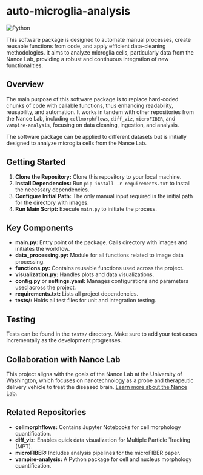 # auto-microglia-analysis
<img alt="Python" src="https://img.shields.io/badge/Python-3776AB?style=for-the-badge&logo=python&logoColor=white" />

This software package is designed to automate manual processes, create reusable functions from code, and apply efficient data-cleaning methodologies. It aims to analyze microglia cells, particularly data from the Nance Lab, providing a robust and continuous integration of new functionalities.

## Overview
The main purpose of this software package is to replace hard-coded chunks of code with callable functions, thus enhancing readability, reusability, and automation. It works in tandem with other repositories from the Nance Lab, including `cellmorphflows`, `diff_viz`, `microFIBER`, and `vampire-analysis`, focusing on data cleaning, ingestion, and analysis.

The software package can be applied to different datasets but is initially designed to analyze microglia cells from the Nance Lab.

## Getting Started
1. **Clone the Repository:** Clone this repository to your local machine.
2. **Install Dependencies:** Run `pip install -r requirements.txt` to install the necessary dependencies.
3. **Configure Initial Path:** The only manual input required is the initial path for the directory with images.
4. **Run Main Script:** Execute `main.py` to initiate the process.


## Key Components
- **main.py:** Entry point of the package. Calls directory with images and initiates the workflow.
- **data_processing.py:** Module for all functions related to image data processing.
- **functions.py:** Contains reusable functions used across the project.
- **visualization.py:** Handles plots and data visualizations.
- **config.py** or **settings.yaml:** Manages configurations and parameters used across the project.
- **requirements.txt:** Lists all project dependencies.
- **tests/:** Holds all test files for unit and integration testing.

## Testing
Tests can be found in the `tests/` directory. Make sure to add your test cases incrementally as the development progresses.

## Collaboration with Nance Lab
This project aligns with the goals of the Nance Lab at the University of Washington, which focuses on nanotechnology as a probe and therapeutic delivery vehicle to treat the diseased brain. [Learn more about the Nance Lab](#).

## Related Repositories
- **cellmorphflows:** Contains Jupyter Notebooks for cell morphology quantification.
- **diff_viz:** Enables quick data visualization for Multiple Particle Tracking (MPT).
- **microFIBER:** Includes analysis pipelines for the microFIBER paper.
- **vampire-analysis:** A Python package for cell and nucleus morphology quantification.
